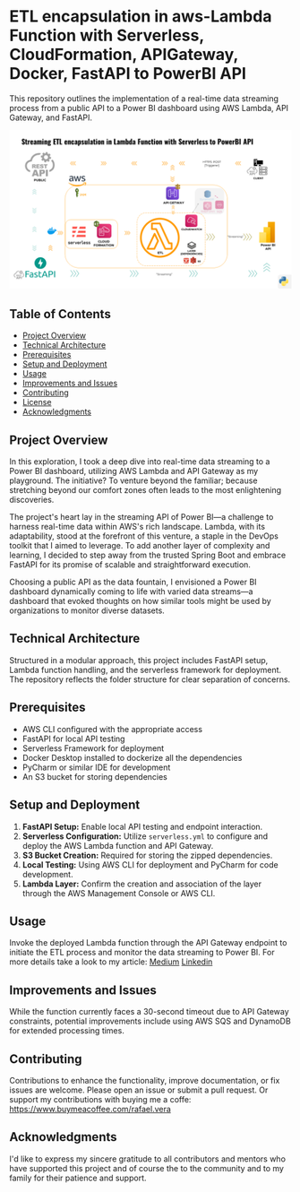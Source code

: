 # ETL encapsulation in aws-Lambda Function with Serverless, CloudFormation, APIGateway, Docker, FastAPI to  PowerBI API 

This repository outlines the implementation of a real-time data streaming process from a public API to a Power BI dashboard using AWS Lambda, API Gateway, and FastAPI.

![Project_architecture.png](Assets%2FProject_architecture.png)

## Table of Contents

- [Project Overview](#project-overview)
- [Technical Architecture](#technical-architecture)
- [Prerequisites](#prerequisites)
- [Setup and Deployment](#setup-and-deployment)
- [Usage](#usage)
- [Improvements and Issues](#improvements-and-issues)
- [Contributing](#contributing)
- [License](#license)
- [Acknowledgments](#acknowledgments)

## Project Overview

In this exploration, I took a deep dive into real-time data streaming to a Power BI dashboard, utilizing AWS Lambda and API Gateway as my playground. The initiative? To venture beyond the familiar; because stretching beyond our comfort zones often leads to the most enlightening discoveries.

The project's heart lay in the streaming API of Power BI—a challenge to harness real-time data within AWS's rich landscape. Lambda, with its adaptability, stood at the forefront of this venture, a staple in the DevOps toolkit that I aimed to leverage. To add another layer of complexity and learning, I decided to step away from the trusted Spring Boot and embrace FastAPI for its promise of scalable and straightforward execution.

Choosing a public API as the data fountain, I envisioned a Power BI dashboard dynamically coming to life with varied data streams—a dashboard that evoked thoughts on how similar tools might be used by organizations to monitor diverse datasets.

## Technical Architecture

Structured in a modular approach, this project includes FastAPI setup, Lambda function handling, and the serverless framework for deployment. The repository reflects the folder structure for clear separation of concerns.

## Prerequisites

- AWS CLI configured with the appropriate access
- FastAPI for local API testing
- Serverless Framework for deployment
- Docker Desktop installed to dockerize all the dependencies
- PyCharm or similar IDE for development
- An S3 bucket for storing dependencies

## Setup and Deployment

1. **FastAPI Setup:** Enable local API testing and endpoint interaction.
2. **Serverless Configuration:** Utilize `serverless.yml` to configure and deploy the AWS Lambda function and API Gateway.
3. **S3 Bucket Creation:** Required for storing the zipped dependencies.
4. **Local Testing:** Using AWS CLI for deployment and PyCharm for code development.
5. **Lambda Layer:** Confirm the creation and association of the layer through the AWS Management Console or AWS CLI.

## Usage

Invoke the deployed Lambda function through the API Gateway endpoint to initiate the ETL process and monitor the data streaming to Power BI.
For more details take a look to my article:
[Medium](URL)
[Linkedin](URL)


## Improvements and Issues

While the function currently faces a 30-second timeout due to API Gateway constraints, potential improvements include using AWS SQS and DynamoDB for extended processing times.

## Contributing

Contributions to enhance the functionality, improve documentation, or fix issues are welcome. Please open an issue or submit a pull request.
Or support my contributions with buying me a coffe: https://www.buymeacoffee.com/rafael.vera

## Acknowledgments

I'd like to express my sincere gratitude to all contributors and mentors who have supported this project and of course the to the community and to my family for their patience and support.

